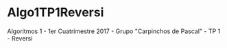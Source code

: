 # Algo1TP1Reversi
Algoritmos 1 - 1er Cuatrimestre 2017 - Grupo "Carpinchos de Pascal" - TP 1 - Reversi
